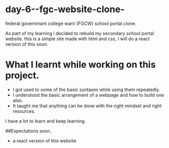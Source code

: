 # day-6--fgc-website-clone-
federal governmant college warri (FGCW) school portal clone.

As part of my learning i decided to rebuild my secondary school portal website.
this is a simple site made with html and css, I will do a react version of this soon.

# What I learnt while working on this project.
- I got used to some of the basic syntaxes while using them repeatedly.
- I understood the basic arrangement of a webpage and how to build one also.
- It taught me that anything can be done with the right mindset and right resources.

I have a lot to learn and keep learning.

##Expectations soon.
- a react version of this website

